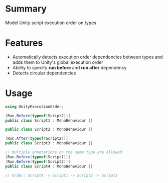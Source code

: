 # Summary

Model Unity script execution order on types

# Features

- Automatically detects execution order dependencies between types and adds them to Unity's global execution order
- Ability to specify **run before** and **run after** dependency
- Detects circular dependencies

# Usage

```csharp
using UnityExecutionOrder;

[Run.Before(typeof(Script2))]
public class Script1 : MonoBehaviour {}

public class Script2 : MonoBehaviour {}

[Run.After(typeof(Script2))]
public class Script3 : MonoBehaviour {}

// Multiple annotations on the same type are allowed
[Run.Before(typeof(Script1))]
[Run.Before(typeof(Script2))]
public class Script4 : MonoBehaviour {}

// Order: Script4 -> Script1 -> Script2 -> Script3
```
